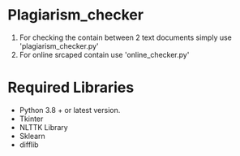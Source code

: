 # Plagiarism_checker

1. For checking the contain between 2 text documents simply use 'plagiarism_checker.py'
2. For online srcaped contain use 'online_checker.py'

# Required Libraries

* Python 3.8 + or latest version.
* Tkinter
* NLTTK Library
* Sklearn
* difflib
